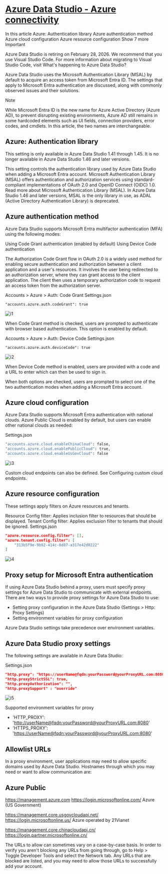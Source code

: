 # **[Azure Data Studio - Azure connectivity](https://learn.microsoft.com/en-us/azure-data-studio/azure-connectivity)**

In this article
Azure: Authentication library
Azure authentication method
Azure cloud configuration
Azure resource configuration
Show 7 more
 Important

Azure Data Studio is retiring on February 28, 2026. We recommend that you use Visual Studio Code. For more information about migrating to Visual Studio Code, visit What's happening to Azure Data Studio?

Azure Data Studio uses the Microsoft Authentication Library (MSAL) by default to acquire an access token from Microsoft Entra ID. The settings that apply to Microsoft Entra authentication are discussed, along with commonly observed issues and their solutions.

 Note

While Microsoft Entra ID is the new name for Azure Active Directory (Azure AD), to prevent disrupting existing environments, Azure AD still remains in some hardcoded elements such as UI fields, connection providers, error codes, and cmdlets. In this article, the two names are interchangeable.

## Azure: Authentication library

This setting is only available in Azure Data Studio 1.41 through 1.45. It is no longer available in Azure Data Studio 1.46 and later versions.

This setting controls the authentication library used by Azure Data Studio when adding a Microsoft Entra account. Microsoft Authentication Library (MSAL) offers authentication and authorization services using standard-compliant implementations of OAuth 2.0 and OpenID Connect (OIDC) 1.0. Read more about Microsoft Authentication Library (MSAL). In Azure Data Studio 1.46 and later versions, MSAL is the only library in use, as ADAL (Active Directory Authentication Library) is deprecated.

## Azure authentication method

Azure Data Studio supports Microsoft Entra multifactor authentication (MFA) using the following modes:

Using Code Grant authentication (enabled by default)
Using Device Code authentication

The Authorization Code Grant flow in OAuth 2.0 is a widely used method for enabling secure authentication and authorization between a client application and a user's resources. It involves the user being redirected to an authorization server, where they can grant access to the client application. The client then uses a temporary authorization code to request an access token from the authorization server.

Accounts > Azure > Auth: Code Grant
Settings.json

`"accounts.azure.auth.codeGrant": true`

![i1](https://learn.microsoft.com/en-us/azure-data-studio/media/azure-connectivity/code-grant.png)

When Code Grant method is checked, users are prompted to authenticate with browser based authentication. This option is enabled by default.

Accounts > Azure > Auth: Device Code
Settings.json

`"accounts.azure.auth.deviceCode": true`

![i2](https://learn.microsoft.com/en-us/azure-data-studio/media/azure-connectivity/device-code.png)

When Device Code method is enabled, users are provided with a code and a URL to enter which can then be used to sign in.

When both options are checked, users are prompted to select one of the two authentication modes when adding a Microsoft Entra account.

## Azure cloud configuration

Azure Data Studio supports Microsoft Entra authentication with national clouds. Azure Public Cloud is enabled by default, but users can enable other national clouds as needed:

Settings.json

```bash
"accounts.azure.cloud.enableChinaCloud": false,
"accounts.azure.cloud.enablePublicCloud": true,
"accounts.azure.cloud.enableUsGovCloud": false
```

![i3](https://learn.microsoft.com/en-us/azure-data-studio/media/azure-connectivity/national-clouds.png)

Custom cloud endpoints can also be defined. See Configuring custom cloud endpoints.

## Azure resource configuration

These settings apply filters on Azure resources and tenants.

Resource Config filter: Applies inclusion filter to resources that should be displayed.
Tenant Config filter: Applies exclusion filter to tenants that should be ignored.
Settings.json

```json
"azure.resource.config.filter": [],
"azure.tenant.config.filter": [
    "313b5f9e-9b92-414c-8d87-a317e42d0222"
]
```

![i4](https://learn.microsoft.com/en-us/azure-data-studio/media/azure-connectivity/resource-config.png)

## Proxy setup for Microsoft Entra authentication

If using Azure Data Studio behind a proxy, users must specify proxy settings for Azure Data Studio to communicate with external endpoints. There are two ways to provide proxy settings for Azure Data Studio to use:

- Setting proxy configuration in the Azure Data Studio (Settings > Http: Proxy Settings)
- Setting environment variables for proxy configuration

Azure Data Studio settings take precedence over environment variables.

## Azure Data Studio proxy settings

The following settings are available in Azure Data Studio:

Settings.json

```json
"http.proxy": "https://userName@fqdn:yourPassword@yourProxyURL.com:8080",
"http.proxyStrictSSL": true,
"http.proxyAuthorization": "",
"http.proxySupport" : "override"
```

![i5](https://learn.microsoft.com/en-us/azure-data-studio/media/azure-connectivity/proxy-settings.png)

Supported environment variables for proxy

- 'HTTP_PROXY': '<http://userName@fqdn:yourPassword@yourProxyURL.com:8080>'
- 'HTTPS_PROXY': '<https://userName@fqdn:yourPassword@yourProxyURL.com:8080>'

## Allowlist URLs

In a proxy environment, user applications may need to allow specific domains used by Azure Data Studio. Hostnames through which you may need or want to allow communication are:

## Azure Public

<https://management.azure.com>
<https://login.microsoftonline.com/>
Azure (US Government)

<https://management.core.usgovcloudapi.net/>
<https://login.microsoftonline.us/>
Azure operated by 21Vianet

<https://management.core.chinacloudapi.cn/>
<https://login.partner.microsoftonline.cn/>

The URLs to allow can sometimes vary on a case-by-case basis. In order to verify you aren't blocking any URLs from going through, go to Help > Toggle Developer Tools and select the Network tab. Any URLs that are blocked are listed, and you may need to allow those URLs to successfully add your account.
